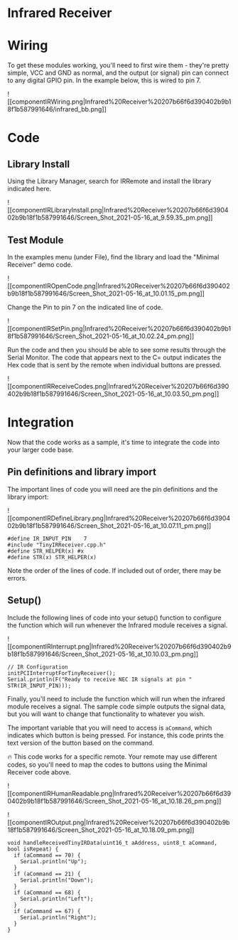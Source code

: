 # Infrared Receiver

# Wiring

To get these modules working, you'll need to first wire them - they're pretty simple, VCC and GND as normal, and the output (or signal) pin can connect to any digital GPIO pin. In the example below, this is wired to pin 7.

![[componentIRWiring.png|Infrared%20Receiver%20207b66f6d390402b9b18f1b587991646/infrared_bb.png]]

# Code

## Library Install

Using the Library Manager, search for IRRemote and install the library indicated here.

![[componentIRLibraryInstall.png|Infrared%20Receiver%20207b66f6d390402b9b18f1b587991646/Screen_Shot_2021-05-16_at_9.59.35_pm.png]]

## Test Module

In the examples menu (under File), find the library and load the "Minimal Receiver" demo code.

![[componentIROpenCode.png|Infrared%20Receiver%20207b66f6d390402b9b18f1b587991646/Screen_Shot_2021-05-16_at_10.01.15_pm.png]]

Change the Pin to pin 7 on the indicated line of code.

![[componentIRSetPin.png|Infrared%20Receiver%20207b66f6d390402b9b18f1b587991646/Screen_Shot_2021-05-16_at_10.02.24_pm.png]]

Run the code and then you should be able to see some results through the Serial Monitor. The code that appears next to the C= output indicates the Hex code that is sent by the remote when individual buttons are pressed.

![[componentIRReceiveCodes.png|Infrared%20Receiver%20207b66f6d390402b9b18f1b587991646/Screen_Shot_2021-05-16_at_10.03.50_pm.png]]

# Integration

Now that the code works as a sample, it's time to integrate the code into your larger code base.

## Pin definitions and library import

The important lines of code you will need are the pin definitions and the library import:

![[componentIRDefineLibrary.png|Infrared%20Receiver%20207b66f6d390402b9b18f1b587991646/Screen_Shot_2021-05-16_at_10.07.11_pm.png]]

```arduino
#define IR_INPUT_PIN    7
#include "TinyIRReceiver.cpp.h"
#define STR_HELPER(x) #x
#define STR(x) STR_HELPER(x)
```

Note the order of the lines of code. If included out of order, there may be errors.

## Setup()

Include the following lines of code into your setup() function to configure the function which will run whenever the Infrared module receives a signal.

![[componentIRInterrupt.png|Infrared%20Receiver%20207b66f6d390402b9b18f1b587991646/Screen_Shot_2021-05-16_at_10.10.03_pm.png]]

```arduino
// IR Configuration
initPCIInterruptForTinyReceiver();
Serial.println(F("Ready to receive NEC IR signals at pin " STR(IR_INPUT_PIN)));
```

Finally, you'll need to include the function which will run when the infrared module receives a signal. The sample code simple outputs the signal data, but you will want to change that functionality to whatever you wish. 

The important variable that you will need to access is `aCommand`, which indicates which button is being pressed. For instance, this code prints the text version of the button based on the command. 

<aside>
🔥 This code works for a specific remote. Your remote may use different codes, so you'll need to map the codes to buttons using the Minimal Receiver code above.

</aside>

![[componentIRHumanReadable.png|Infrared%20Receiver%20207b66f6d390402b9b18f1b587991646/Screen_Shot_2021-05-16_at_10.18.26_pm.png]]

![[componentIROutput.png|Infrared%20Receiver%20207b66f6d390402b9b18f1b587991646/Screen_Shot_2021-05-16_at_10.18.09_pm.png]]

```arduino
void handleReceivedTinyIRData(uint16_t aAddress, uint8_t aCommand, bool isRepeat) {
  if (aCommand == 70) {
    Serial.println("Up");
  }
  if (aCommand == 21) {
    Serial.println("Down");
  }
  if (aCommand == 68) {
    Serial.println("Left");
  }
  if (aCommand == 67) {
    Serial.println("Right");
  }
}
```